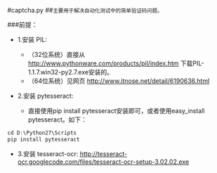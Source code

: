 #captcha.py
##`主要用于解决自动化测试中的简单验证码问题。`

###前提：
* 1.安装 PIL:
    * （32位系统）直接从 http://www.pythonware.com/products/pil/index.htm 下载PIL-1.1.7.win32-py2.7.exe安装的。
    * （64位系统）见网页 http://www.itnose.net/detail/6190636.html

* 2.安装 pytesseract:
    * 直接使用pip install pytesseract安装即可，或者使用easy_install pytesseract。如下：
```javascript
cd D:\Python27\Scripts
pip install pytesseract
```
* 3.安装 tesseract-ocr:
http://tesseract-ocr.googlecode.com/files/tesseract-ocr-setup-3.02.02.exe